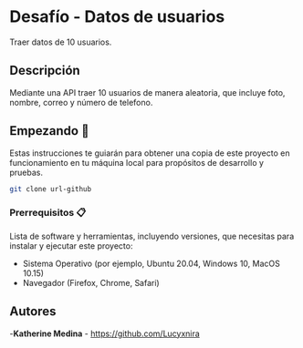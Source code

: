 # Desafío - Datos de usuarios

Traer datos de 10 usuarios.

## Descripción

Mediante una API traer 10 usuarios de manera aleatoria, que incluye foto, nombre, correo y número de telefono.

## Empezando 🚀

Estas instrucciones te guiarán para obtener una copia de este proyecto en funcionamiento en tu máquina local para propósitos de desarrollo y pruebas.

```bash
git clone url-github
```

### Prerrequisitos 📋

Lista de software y herramientas, incluyendo versiones, que necesitas para instalar y ejecutar este proyecto:

- Sistema Operativo (por ejemplo, Ubuntu 20.04, Windows 10, MacOS 10.15)
- Navegador (Firefox, Chrome, Safari)

## Autores

-**Katherine Medina** - https://github.com/Lucyxnira



